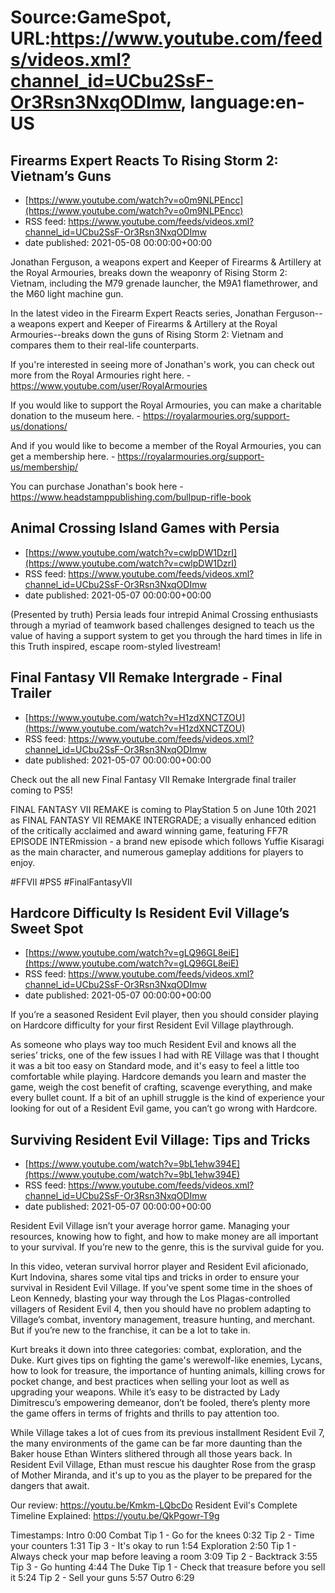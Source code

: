 # Source:GameSpot, URL:https://www.youtube.com/feeds/videos.xml?channel_id=UCbu2SsF-Or3Rsn3NxqODImw, language:en-US

## Firearms Expert Reacts To Rising Storm 2: Vietnam’s Guns
 - [https://www.youtube.com/watch?v=o0m9NLPEncc](https://www.youtube.com/watch?v=o0m9NLPEncc)
 - RSS feed: https://www.youtube.com/feeds/videos.xml?channel_id=UCbu2SsF-Or3Rsn3NxqODImw
 - date published: 2021-05-08 00:00:00+00:00

Jonathan Ferguson, a weapons expert and Keeper of Firearms & Artillery at the Royal Armouries, breaks down the weaponry of Rising Storm 2: Vietnam, including the M79 grenade launcher, the M9A1 flamethrower, and the M60 light machine gun.

In the latest video in the Firearm Expert Reacts series, Jonathan Ferguson--a weapons expert and Keeper of Firearms & Artillery at the Royal Armouries--breaks down the guns of Rising Storm 2: Vietnam and compares them to their real-life counterparts.

If you're interested in seeing more of Jonathan's work, you can check out more from the Royal Armouries right here. - https://www.youtube.com/user/RoyalArmouries

If you would like to support the Royal Armouries, you can make a charitable donation to the museum here. - https://royalarmouries.org/support-us/donations/

And if you would like to become a member of the Royal Armouries, you can get a membership here. - https://royalarmouries.org/support-us/membership/

You can purchase Jonathan's book here - https://www.headstamppublishing.com/bullpup-rifle-book

## Animal Crossing Island Games with Persia
 - [https://www.youtube.com/watch?v=cwlpDW1DzrI](https://www.youtube.com/watch?v=cwlpDW1DzrI)
 - RSS feed: https://www.youtube.com/feeds/videos.xml?channel_id=UCbu2SsF-Or3Rsn3NxqODImw
 - date published: 2021-05-07 00:00:00+00:00

(Presented by truth) Persia leads four intrepid Animal Crossing enthusiasts through a myriad of teamwork based challenges designed to teach us the value of having a support system to get you through the hard times in life in this Truth inspired, escape room-styled livestream!

## Final Fantasy VII Remake Intergrade - Final Trailer
 - [https://www.youtube.com/watch?v=H1zdXNCTZOU](https://www.youtube.com/watch?v=H1zdXNCTZOU)
 - RSS feed: https://www.youtube.com/feeds/videos.xml?channel_id=UCbu2SsF-Or3Rsn3NxqODImw
 - date published: 2021-05-07 00:00:00+00:00

Check out the all new Final Fantasy VII Remake Intergrade final trailer coming to PS5! 

FINAL FANTASY VII REMAKE is coming to PlayStation 5 on June 10th 2021 as FINAL FANTASY VII REMAKE INTERGRADE; a visually enhanced edition of the critically acclaimed and award winning game, featuring FF7R EPISODE INTERmission - a brand new episode which follows Yuffie Kisaragi as the main character, and numerous gameplay additions for players to enjoy.

#FFVII #PS5 #FinalFantasyVII

## Hardcore Difficulty Is Resident Evil Village’s Sweet Spot
 - [https://www.youtube.com/watch?v=gLQ96GL8eiE](https://www.youtube.com/watch?v=gLQ96GL8eiE)
 - RSS feed: https://www.youtube.com/feeds/videos.xml?channel_id=UCbu2SsF-Or3Rsn3NxqODImw
 - date published: 2021-05-07 00:00:00+00:00

If you’re a seasoned Resident Evil player, then you should consider playing on Hardcore difficulty for your first Resident Evil Village playthrough.

As someone who plays way too much Resident Evil and knows all the series’ tricks, one of the few issues I had with RE Village was that I thought it was a bit too easy on Standard mode, and it's easy to feel a little too comfortable while playing. Hardcore demands you learn and master the game, weigh the cost benefit of crafting, scavenge everything, and make every bullet count. If a bit of an uphill struggle is the kind of experience your looking for out of a Resident Evil game, you can’t go wrong with Hardcore.

## Surviving Resident Evil Village: Tips and Tricks
 - [https://www.youtube.com/watch?v=9bL1ehw394E](https://www.youtube.com/watch?v=9bL1ehw394E)
 - RSS feed: https://www.youtube.com/feeds/videos.xml?channel_id=UCbu2SsF-Or3Rsn3NxqODImw
 - date published: 2021-05-07 00:00:00+00:00

Resident Evil Village isn’t your average horror game. Managing your resources, knowing how to fight, and how to make money are all important to your survival. If you’re new to the genre, this is the survival guide for you.

In this video, veteran survival horror player and Resident Evil aficionado, Kurt Indovina, shares some vital tips and tricks in order to ensure your survival in Resident Evil Village. If you’ve spent some time in the shoes of Leon Kennedy, blasting your way through the Los Plagas-controlled villagers of Resident Evil 4, then you should have no problem adapting to Village’s combat, inventory management, treasure hunting, and merchant. But if you’re new to the franchise, it can be a lot to take in. 

Kurt breaks it down into three categories: combat, exploration, and the Duke.  Kurt gives tips on fighting the game's werewolf-like enemies, Lycans, how to look for treasure, the importance of hunting animals, killing crows for pocket change, and best practices when selling your loot as well as upgrading your weapons. While it’s easy to be distracted by Lady Dimitrescu’s empowering demeanor, don’t be fooled, there’s plenty more the game offers in terms of frights and thrills to pay attention too.

While Village takes a lot of cues from its previous installment Resident Evil 7, the many environments of the game can be far more daunting than the Baker house Ethan Winters slithered through all those years back. In Resident Evil Village, Ethan must rescue his daughter Rose from the grasp of Mother Miranda, and it's up to you as the player to be prepared for the dangers that await.  

Our review: https://youtu.be/Kmkm-LQbcDo
Resident Evil's Complete Timeline Explained: https://youtu.be/QkPgowr-T9g

Timestamps:
Intro 0:00
Combat
Tip 1 - Go for the knees 0:32
Tip 2 - Time your counters 1:31
Tip 3 - It's okay to run 1:54
Exploration 2:50
Tip 1 - Always check your map before leaving a room 3:09
Tip 2 - Backtrack 3:55
Tip 3 - Go hunting 4:44
The Duke
Tip 1 - Check that treasure before you sell it 5:24
Tip 2 - Sell your guns 5:57
Outro 6:29

